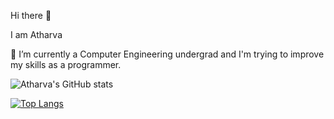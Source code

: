Hi there 👋

I am Atharva

🌱 I’m currently a Computer Engineering undergrad and I'm trying to improve my skills as a programmer.

<!--
**atharvabhide/atharvabhide** is a ✨ _special_ ✨ repository because its `README.md` (this file) appears on your GitHub profile.

Here are some ideas to get you started:

- 🔭 I’m currently working on ...
- 🌱 I’m currently learning ...
- 👯 I’m looking to collaborate on ...
- 🤔 I’m looking for help with ...
- 💬 Ask me about ...
- 📫 How to reach me: ...
- 😄 Pronouns: ...
- ⚡ Fun fact: ...
-->
![Atharva's GitHub stats](https://github-readme-stats.vercel.app/api?username=atharvabhide&show_icons=true&theme=chartreuse-dark)

[![Top Langs](https://github-readme-stats.vercel.app/api/top-langs/?username=atharvabhide&theme=chartreuse-dark&langs_count=8)](https://github.com/atharvabhide/github-readme-stats)
